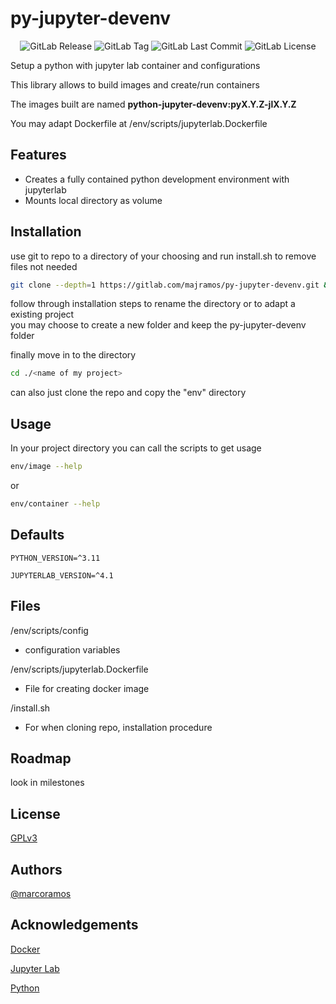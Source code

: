 # py-jupyter-devenv

<div align="center">

![GitLab Release](https://img.shields.io/gitlab/v/release/majramos%2Fpy-jupyter-devenv?sort=date&date_order_by=released_at&label=latest%20release)
![GitLab Tag](https://img.shields.io/gitlab/v/tag/majramos%2Fpy-jupyter-devenv?sort=date&label=latest%20tag)
![GitLab Last Commit](https://img.shields.io/gitlab/last-commit/majramos%2Fpy-jupyter-devenv?ref=dev)
![GitLab License](https://img.shields.io/gitlab/license/majramos%2Fpy-jupyter-devenv?color=008080)

</div>

Setup a python with jupyter lab container and configurations

This library allows to build images and create/run containers

The images built are named **python-jupyter-devenv:pyX.Y.Z-jlX.Y.Z**

You may adapt Dockerfile at /env/scripts/jupyterlab.Dockerfile


## Features
- Creates a fully contained python development environment with jupyterlab
- Mounts local directory as volume


## Installation

use git to repo to a directory of your choosing and run install.sh to remove files not needed
```bash
git clone --depth=1 https://gitlab.com/majramos/py-jupyter-devenv.git && py-jupyter-devenv/install.sh
```

follow through installation steps to rename the directory or to adapt a existing project  
you may choose to create a new folder and keep the py-jupyter-devenv folder

finally move in to the directory
```bash
cd ./<name of my project>
```

can also just clone the repo and copy the "env" directory


## Usage

In your project directory you can call the scripts to get usage
```bash
env/image --help
```
or
```bash
env/container --help
```


## Defaults

`PYTHON_VERSION=^3.11`

`JUPYTERLAB_VERSION=^4.1`


## Files

/env/scripts/config
- configuration variables

/env/scripts/jupyterlab.Dockerfile
- File for creating docker image

/install.sh
- For when cloning repo, installation procedure


## Roadmap

look in milestones


## License

[GPLv3](https://choosealicense.com/licenses/gpl-3.0/)


## Authors

[@marcoramos](https://marcoramos.me)


## Acknowledgements

[Docker](https://www.docker.com/)

[Jupyter Lab](https://jupyter.org/)

[Python](https://www.python.org/)

